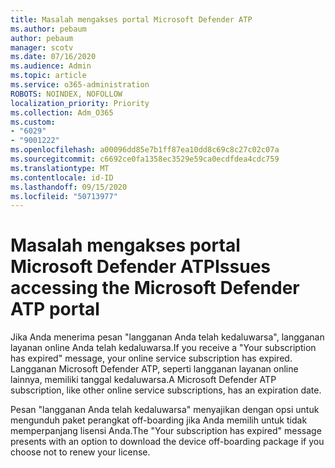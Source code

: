 ```yaml
---
title: Masalah mengakses portal Microsoft Defender ATP
ms.author: pebaum
author: pebaum
manager: scotv
ms.date: 07/16/2020
ms.audience: Admin
ms.topic: article
ms.service: o365-administration
ROBOTS: NOINDEX, NOFOLLOW
localization_priority: Priority
ms.collection: Adm_O365
ms.custom:
- "6029"
- "9001222"
ms.openlocfilehash: a00096dd85e7b1ff87ea10dd8c69c8c27c02c07a
ms.sourcegitcommit: c6692ce0fa1358ec3529e59ca0ecdfdea4cdc759
ms.translationtype: MT
ms.contentlocale: id-ID
ms.lasthandoff: 09/15/2020
ms.locfileid: "50713977"
---
```

# <a name="issues-accessing-the-microsoft-defender-atp-portal"></a><span data-ttu-id="fee70-102">Masalah mengakses portal Microsoft Defender ATP</span><span class="sxs-lookup"><span data-stu-id="fee70-102">Issues accessing the Microsoft Defender ATP portal</span></span>

<span data-ttu-id="fee70-103">Jika Anda menerima pesan "langganan Anda telah kedaluwarsa", langganan layanan online Anda telah kedaluwarsa.</span><span class="sxs-lookup"><span data-stu-id="fee70-103">If you receive a "Your subscription has expired" message, your online service subscription has expired.</span></span> <span data-ttu-id="fee70-104">Langganan Microsoft Defender ATP, seperti langganan layanan online lainnya, memiliki tanggal kedaluwarsa.</span><span class="sxs-lookup"><span data-stu-id="fee70-104">A Microsoft Defender ATP subscription, like other online service subscriptions, has an expiration date.</span></span>

<span data-ttu-id="fee70-105">Pesan "langganan Anda telah kedaluwarsa" menyajikan dengan opsi untuk mengunduh paket perangkat off-boarding jika Anda memilih untuk tidak memperpanjang lisensi Anda.</span><span class="sxs-lookup"><span data-stu-id="fee70-105">The "Your subscription has expired" message presents with an option to download the device off-boarding package if you choose not to renew your license.</span></span>